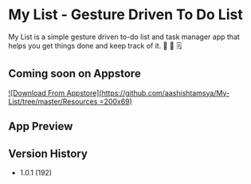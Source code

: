 # My List - Gesture Driven To Do List

My List is a simple gesture driven to-do list and task manager app that helps you get things done and keep track of it. 📝  📓  🗒

## Coming soon on Appstore

[![Download From Appstore](https://github.com/aashishtamsya/My-List/tree/master/Resources =200x69)](https://itunes.apple.com/us/app/my-list-gesture-driven-to/id1139455185)



## App Preview

## Version History

*	1.0.1 (192)